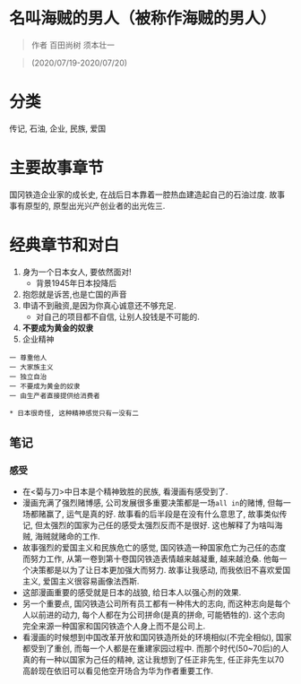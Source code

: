 # 名叫海贼的男人（被称作海贼的男人）

> 作者 百田尚树 须本壮一

> (2020/07/19-2020/07/20)

# 分类
传记, 石油, 企业, 民族, 爱国

# 主要故事章节
国冈铁造企业家的成长史, 在战后日本靠着一腔热血建造起自己的石油过度. 故事事有原型的, 原型出光兴产创业者的出光佐三.

# 经典章节和对白
1. 身为一个日本女人, 要依然面对!
    * 背景1945年日本投降后
2. 抱怨就是诉苦,也是亡国的声音
3. 申请不到融资,是因为你真心诚意还不够充足.
    * 对自己的项目都不自信, 让别人投钱是不可能的.
4. **不要成为黄金的奴隶**
5. 企业精神
```
一 尊重他人
一 大家族主义
一 独立自治
一 不要成为黄金的奴隶
一 由生产者直接提供给消费者
```
    * 日本很奇怪, 这种精神感觉只有一没有二

## 笔记
### 感受
* 在<菊与刀>中日本是个精神致胜的民族, 看漫画有感受到了.
* 漫画充满了强烈赌博感, 公司发展很多重要决策都是一场`all in`的赌博, 但每一场都赌赢了, 运气是真的好. 故事看的后半段是在没有什么意思了, 故事类似传记, 但太强烈的国家为己任的感受太强烈反而不是很好. 这也解释了为啥叫海贼, 海贼就赌命的工作.
* 故事强烈的爱国主义和民族危亡的感觉, 国冈铁造一种国家危亡为己任的态度而努力工作, 从第一卷到第十卷国冈铁造表情越来越凝重, 越来越沧桑. 他每一个决策都是以为了让日本更加强大而努力. 故事让我感动, 而我依旧不喜欢爱国主义, 爱国主义很容易画像法西斯.
* 这部漫画重要的感受就是日本的战狼, 给日本人以强心剂的效果.
* 另一个重要点, 国冈铁造公司所有员工都有一种伟大的志向, 而这种志向是每个人以前进的动力, 每个人都在为公司拼命(是真的拼命, 可能牺牲的). 这个志向完全来源一种国家和国冈铁造个人身上而不是公司上.
* 看漫画的时候想到中国改革开放和国冈铁造所处的环境相似(不完全相似), 国家都受到了重创, 而每一个人都是在重建家园过程中. 而那个时代(50~70后)的人真的有一种以国家为己任的精神, 这让我想到了任正非先生, 任正非先生以70高龄现在依旧可以看见他空开场合为华为作者重要工作.
